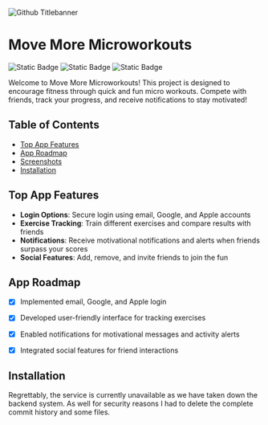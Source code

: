 ![Github Titlebanner](https://github.com/danielmrrk/movemore/blob/main/assets/move-more-display.png)

# Move More Microworkouts

<p align="left">
  <img alt="Static Badge" src="https://hits.dwyl.com/yourusername/MoveMoreMicroworkouts.svg?style=flat-square">
  <img alt="Static Badge" src="https://img.shields.io/badge/FUN-100_%25-blue">
  <img alt="Static Badge" src="https://img.shields.io/badge/License-MIT-red">
</p>

Welcome to Move More Microworkouts! This project is designed to encourage fitness through quick and fun micro workouts. Compete with friends, track your progress, and receive notifications to stay motivated!

## Table of Contents

- [Top App Features](#top-app-features)
- [App Roadmap](#app-roadmap)
- [Screenshots](#screenshots)
- [Installation](#installation)

## Top App Features

- **Login Options**: Secure login using email, Google, and Apple accounts
- **Exercise Tracking**: Train different exercises and compare results with friends
- **Notifications**: Receive motivational notifications and alerts when friends surpass your scores
- **Social Features**: Add, remove, and invite friends to join the fun

## App Roadmap

- [x] Implemented email, Google, and Apple login
- [x] Developed user-friendly interface for tracking exercises
- [x] Enabled notifications for motivational messages and activity alerts
- [x] Integrated social features for friend interactions



## Installation

Regrettably, the service is currently unavailable as we have taken down the backend system. 
As well for security reasons I had to delete the complete commit history and some files.
